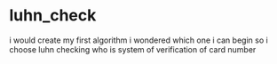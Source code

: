 # luhn_check
i would create my first algorithm i wondered which one i can begin so i choose luhn checking who is system of verification of card number 
